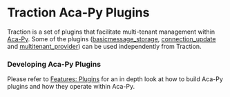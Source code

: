 # Traction Aca-Py Plugins

Traction is a set of plugins that facilitate multi-tenant management within [Aca-Py](https://github.com/openwallet-foundation/acapy). Some of the plugins ([basicmessage_storage](./basicmessage_storage/README.md), [connection_update](./connection_update/README.md) and [multitenant_provider](./multitenant_provider/README.md)) can be used independently from Traction.  


### Developing Aca-Py Plugins

Please refer to [Features: Plugins](https://github.com/openwallet-foundation/acapy/blob/main/docs/features/PlugIns.md) for an in depth look at how to build Aca-Py plugins and how they operate within Aca-Py.
